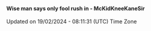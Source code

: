 #### Wise man says only fool rush in - McKidKneeKaneSir
Updated on 19/02/2024 - 08:11:31 (UTC) Time Zone
